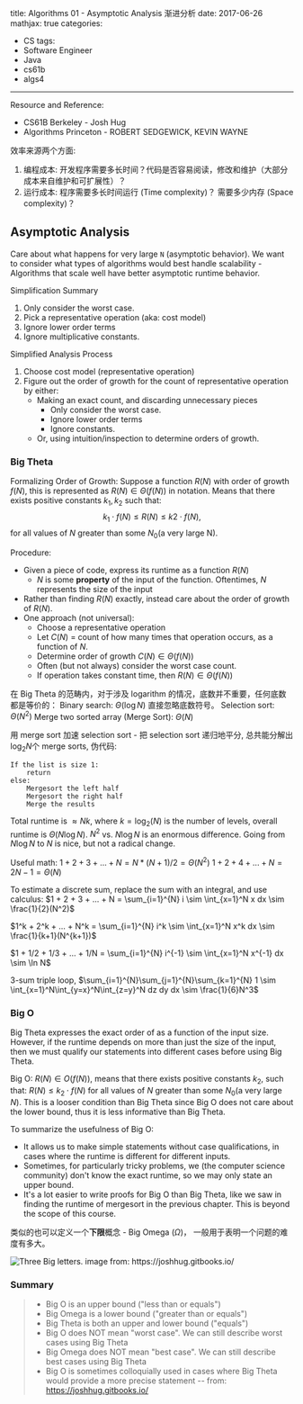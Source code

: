 title: Algorithms 01 - Asymptotic Analysis 渐进分析
date: 2017-06-26
mathjax: true
categories:
- CS
tags:
- Software Engineer
- Java
- cs61b
- algs4
---
Resource and Reference:
- CS61B Berkeley - Josh Hug
- Algorithms Princeton - ROBERT SEDGEWICK, KEVIN WAYNE

效率来源两个方面:
1. 编程成本: 开发程序需要多长时间？代码是否容易阅读，修改和维护（大部分成本来自维护和可扩展性）？
2. 运行成本: 程序需要多长时间运行 (Time complexity)？ 需要多少内存 (Space complexity)？

<!-- more -->

## Asymptotic Analysis
Care about what happens for very large `N` (asymptotic behavior). We want to consider what types of algorithms would best handle scalability - Algorithms that scale well have better asymptotic runtime behavior.

Simplification Summary
1. Only consider the worst case.
2. Pick a representative operation (aka: cost model)
3. Ignore lower order terms
4. Ignore multiplicative constants.

Simplified Analysis Process
1. Choose cost model (representative operation)
2. Figure out the order of growth for the count of representative operation by either:
    * Making an exact count, and discarding unnecessary pieces
        * Only consider the worst case.
        * Ignore lower order terms
        * Ignore constants.
    * Or, using intuition/inspection to determine orders of growth.

### Big Theta
Formalizing Order of Growth: Suppose a function $R(N)$ with order of growth $f(N)$, this is represented as $R(N) \in \Theta(f(N))$ in notation. Means that there exists positive constants $k_1, k_2$ such that: $$k_1 ⋅ f(N) ≤ R(N) ≤ k_​2 ⋅ f(N),$$ for all values of $N$ greater than some $N_0$(a very large N).

Procedure:
* Given a piece of code, express its runtime as a function $R(N)$
    * $N$ is some **property** of the input of the function. Oftentimes, $N$ represents the size of the input
* Rather than finding $R(N)$ exactly, instead care about the order of growth of $R(N)$.
* One approach (not universal):
    * Choose a representative operation
    * Let $C(N)$ = count of how many times that operation occurs, as a function of $N$.
    * Determine order of growth $C(N) \in \Theta(f(N))$
    * Often (but not always) consider the worst case count.
    * If operation takes constant time, then $R(N) \in \Theta(f(N))$

在 Big Theta 的范畴内，对于涉及 logarithm 的情况，底数并不重要，任何底数都是等价的：
Binary search: $\Theta(\log N)$ 直接忽略底数符号。
Selection sort: $\Theta(N^2)$
Merge two sorted array (Merge Sort): $\Theta(N)$

用 merge sort 加速 selection sort - 把 selection sort 递归地平分, 总共能分解出$\log_2N$个 merge sorts, 伪代码:
```
If the list is size 1:
    return
else:
    Mergesort the left half
    Mergesort the right half
    Merge the results
```
Total runtime is $≈Nk$, where $k = \log_2(N)$ is the number of levels, overall runtime is $\Theta(N \log N)$.
$N^2$ vs. $N \log N$ is an enormous difference. Going from $N\log N$ to $N$ is nice, but not a radical change.

Useful math:
$1 + 2 + 3 + ... + N = N * (N + 1) / 2 = \Theta(N^2)$
$1 + 2 + 4 + ... + N = 2N - 1 = \Theta(N)$

To estimate a discrete sum, replace the sum with an integral, and use calculus:
$1 + 2 + 3 + ... + N = \sum_{i=1}^{N} i \sim \int_{x=1}^N x dx \sim \frac{1}{2}(N^2)$

$1^k + 2^k + ... + N^k = \sum_{i=1}^{N} i^k \sim \int_{x=1}^N x^k dx \sim \frac{1}{k+1}(N^{k+1})$

$1 + 1/2 + 1/3 + … + 1/N = \sum_{i=1}^{N} i^{-1} \sim \int_{x=1}^N x^{-1} dx \sim \ln N$

3-sum triple loop, $\sum_{i=1}^{N}\sum_{j=1}^{N}\sum_{k=1}^{N} 1 \sim \int_{x=1}^N\int_{y=x}^N\int_{z=y}^N dz dy dx \sim \frac{1}{6}N^3$

### Big O
Big Theta expresses the exact order of as a function of the input size. However, if the runtime depends on more than just the size of the input, then we must qualify our statements into different cases before using Big Theta.

Big O: $R(N) \in O(f(N))$, means that there exists positive constants $k_2$, such that: $R(N) \leq k_2 \cdot f(N)$ for all values of $N$ greater than some $N_0$(a very large $N$). This is a looser condition than Big Theta since Big O does not care about the lower bound, thus it is less informative than Big Theta.

To summarize the usefulness of Big O:
* It allows us to make simple statements without case qualifications, in cases where the runtime is different for different inputs.
* Sometimes, for particularly tricky problems, we (the computer science community) don't know the exact runtime, so we may only state an upper bound.
* It's a lot easier to write proofs for Big O than Big Theta, like we saw in finding the runtime of mergesort in the previous chapter. This is beyond the scope of this course.

类似的也可以定义一个**下限**概念 - Big Omega ($\Omega$)， 一般用于表明一个问题的难度有多大。

![](/images/three_Asymptotics.png "Three Big letters. image from: https://joshhug.gitbooks.io/")

### Summary
>- Big O is an upper bound ("less than or equals")
>- Big Omega is a lower bound ("greater than or equals")
>- Big Theta is both an upper and lower bound ("equals")
>- Big O does NOT mean "worst case". We can still describe worst cases using Big Theta
>- Big Omega does NOT mean "best case". We can still describe best cases using Big Theta
>- Big O is sometimes colloquially used in cases where Big Theta would provide a more precise statement
-- from: https://joshhug.gitbooks.io/
